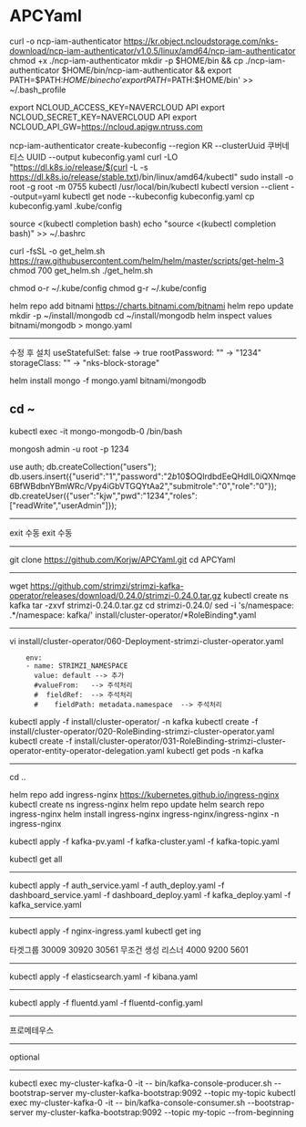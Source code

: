 # APCYaml

curl -o ncp-iam-authenticator https://kr.object.ncloudstorage.com/nks-download/ncp-iam-authenticator/v1.0.5/linux/amd64/ncp-iam-authenticator
chmod +x ./ncp-iam-authenticator
mkdir -p $HOME/bin && cp ./ncp-iam-authenticator $HOME/bin/ncp-iam-authenticator && export PATH=$PATH:$HOME/bin
echo 'export PATH=$PATH:$HOME/bin' >> ~/.bash_profile

export NCLOUD_ACCESS_KEY=NAVERCLOUD API
export NCLOUD_SECRET_KEY=NAVERCLOUD API
export NCLOUD_API_GW=https://ncloud.apigw.ntruss.com

ncp-iam-authenticator create-kubeconfig --region KR --clusterUuid 쿠버네티스 UUID --output kubeconfig.yaml
curl -LO "https://dl.k8s.io/release/$(curl -L -s https://dl.k8s.io/release/stable.txt)/bin/linux/amd64/kubectl"
sudo install -o root -g root -m 0755 kubectl /usr/local/bin/kubectl
kubectl version --client --output=yaml
kubectl get node --kubeconfig kubeconfig.yaml
cp kubeconfig.yaml .kube/config

source <(kubectl completion bash)
echo "source <(kubectl completion bash)" >> ~/.bashrc

curl -fsSL -o get_helm.sh https://raw.githubusercontent.com/helm/helm/master/scripts/get-helm-3
chmod 700 get_helm.sh
./get_helm.sh

chmod o-r ~/.kube/config
chmod g-r ~/.kube/config

helm repo add bitnami https://charts.bitnami.com/bitnami
helm repo update
mkdir -p ~/install/mongodb
cd ~/install/mongodb
helm inspect values bitnami/mongodb > mongo.yaml

---

수정 후 설치
useStatefulSet: false -> true
rootPassword: "" -> "1234"
storageClass: "" -> "nks-block-storage"

helm install mongo -f mongo.yaml bitnami/mongodb

## cd ~

kubectl exec -it mongo-mongodb-0 /bin/bash

mongosh admin -u root -p 1234

use auth;
db.createCollection("users");
db.users.insert({"userid":"1","password":"$2b$10$OQlrdbdEeQHdIL0iQXNmqe6BfWBdbnYBmWRc/Vpy4iGbVTGQYtAa2","submitrole":"0","role":"0"});
db.createUser({"user":"kjw","pwd":"1234","roles":["readWrite","userAdmin"]});

---

exit 수동
exit 수동

---

git clone https://github.com/Korjw/APCYaml.git
cd APCYaml

---

wget https://github.com/strimzi/strimzi-kafka-operator/releases/download/0.24.0/strimzi-0.24.0.tar.gz
kubectl create ns kafka
tar -zxvf strimzi-0.24.0.tar.gz
cd strimzi-0.24.0/
sed -i 's/namespace: .*/namespace: kafka/' install/cluster-operator/*RoleBinding\*.yaml

---

vi install/cluster-operator/060-Deployment-strimzi-cluster-operator.yaml

        env:
        - name: STRIMZI_NAMESPACE
          value: default --> 추가
          #valueFrom:   --> 주석처리
          #  fieldRef:  --> 주석처리
          #    fieldPath: metadata.namespace  --> 주석처리

kubectl apply -f install/cluster-operator/ -n kafka
kubectl create -f install/cluster-operator/020-RoleBinding-strimzi-cluster-operator.yaml
kubectl create -f install/cluster-operator/031-RoleBinding-strimzi-cluster-operator-entity-operator-delegation.yaml
kubectl get pods -n kafka

---

cd ..

helm repo add ingress-nginx https://kubernetes.github.io/ingress-nginx
kubectl create ns ingress-nginx
helm repo update
helm search repo ingress-nginx
helm install ingress-nginx ingress-nginx/ingress-nginx -n ingress-nginx

kubectl apply -f kafka-pv.yaml -f kafka-cluster.yaml -f kafka-topic.yaml

kubectl get all

---

kubectl apply -f auth_service.yaml -f auth_deploy.yaml -f dashboard_service.yaml -f dashboard_deploy.yaml -f kafka_deploy.yaml -f kafka_service.yaml

---

kubectl apply -f nginx-ingress.yaml
kubectl get ing

타겟그룹  30009 30920 30561 무조건 생성
리스너 4000 9200 5601

---

kubectl apply -f elasticsearch.yaml -f kibana.yaml

---

kubectl apply -f fluentd.yaml -f fluentd-config.yaml

---

프로메테우스

---

optional

---
kubectl exec my-cluster-kafka-0 -it -- bin/kafka-console-producer.sh --bootstrap-server my-cluster-kafka-bootstrap:9092 --topic my-topic
kubectl exec my-cluster-kafka-0 -it -- bin/kafka-console-consumer.sh --bootstrap-server my-cluster-kafka-bootstrap:9092 --topic my-topic --from-beginning
